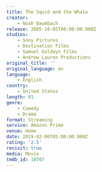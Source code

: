 ```yaml
---
title: The Squid and the Whale
creator:
    - Noah Baumbach
release: 2005-10-05T00:00:00.000Z
studios:
    - Sony Pictures
    - Destination Films
    - Samuel Goldwyn Films
    - Andrew Lauren Productions
original_title: ''
original_language: en
language:
    - English
country:
    - United States
length: 81
genre:
    - Comedy
    - Drama
format: Streaming
service: Amazon Prime
venue: Home
date: 2019-02-06T05:00:00.000Z
rating: '2.5'
revisit: true
media: Movie
tmdb_id: 10707
---
```



